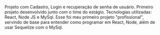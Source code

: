 Projeto com Cadastro, Login e recuperação de senha de usuário. Primeiro projeto desenvolvido junto com o time do estágio. Tecnologias utilizadas: React, Node JS e MySql.
Esse foi meu primeiro projeto "profissional", servindo de base para entender como programar em React, Node, além de usar Sequelize com o MySql.
